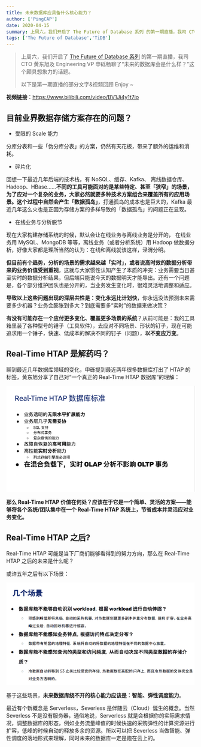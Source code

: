 ```yaml
---
title: 未来数据库应具备什么核心能力？
author: ['PingCAP']
date: 2020-04-15
summary: 上周六，我们开启了 The Future of Database 系列 的第一期直播，我司 CTO 黄东旭及 Engineering VP 申砾畅聊了“未来的数据库会是什么样？”这个颇具想象力的话题。这是第一期直播的部分文字&视频回顾。
tags: ['The Future of Database','TiDB']
---
```

>上周六，我们开启了 [The Future of Database 系列](https://mp.weixin.qq.com/s/SiAO0_RcKw2edJj-B8Yu6A) 的第一期直播，我司 CTO 黄东旭及 Engineering VP 申砾畅聊了“未来的数据库会是什么样？”这个颇具想象力的话题。
>
>以下是第一期直播的部分文字&视频回顾 Enjoy ~

**视频链接**：<https://www.bilibili.com/video/BV1Ji4y1t7io>

## 目前业界数据存储方案存在的问题？

* 受限的 Scale 能力

 分库分表和一些「伪分库分表」的方案，仍然有天花板，带来了额外的运维和消耗。

* 碎片化

 回想一下最近几年后端的技术栈，有 NoSQL、缓存、Kafka、 离线数据仓库、Hadoop、HBase……**不同的工具可能面对的是某些特定、甚至「狭窄」的场景，为了应对一个复杂的业务，大家必然就要多种技术方案组合来覆盖所有的应用场景。这个过程中自然会产生「数据孤岛」**，打通孤岛的成本也是巨大的，Kafka 最近几年这么火也是正因为存储方案的多样导致的「数据孤岛」的问题正在显现。

* 在线业务与分析脱节

 现在大家构建存储系统的时候，默认会让在线业务与离线业务是分开的， 在线业务用 MySQL、MongoDB 等等，离线业务（或者分析系统）用 Hadoop 做数据分析，好像大家都是理所当然的认为：在线和离线就该这样，泾渭分明。

 **但目前有个趋势，分析的场景的需求越来越「实时」，或者说高时效的数据分析带来的业务价值受到重视**，这就与大家惯性认知产生了本质的冲突：业务需要当日甚至实时的数据分析结果，但后端只能说今天的数据明天才能导出。还有一个问题是，各个部分维护团队也是分开的，当业务发生变化时，很难灵活地调整和适应。

**导致以上这些问题出现的深层共性是：变化永远比计划快**，你永远没法预测未来需要多少机器？业务会膨胀到多大？到底需要多“实时”的数据来做决策？

**有没有可能存在一个应付更多变化、覆盖更多场景的系统**？从前可能是：我的工具箱里装了各种型号的锤子（工具软件），去应对不同场景、形状的钉子，现在可能追求用一个锤子，快速、低成本的解决不同的钉子（问题），**以不变应万变**。

## Real-Time HTAP 是解药吗？

聊到最近几年数据库领域的变化，申砾提到最近两年很多数据库打出了 HTAP 的标签，黄东旭分享了自己对“一个真正的 Real-Time HTAP 数据库”的理解：

![1-real-time-htap](media/core-competence-of-future-database/1-real-time-htap.png)

**那么 Real-Time HTAP 价值在何处？应该在于它是一个简单、灵活的方案——能够将各个系统/团队集中在一个 Real-Time HTAP 系统上，节省成本并灵活应对业务变化。**

## Real-Time HTAP 之后?

Real-Time HTAP  可能是当下厂商们能够看得到的努力方向，那么在 Real-Time HTAP 之后的未来是什么呢？

或许五年之后有以下场景：

![2-several-scenes](media/core-competence-of-future-database/2-several-scenes.png)

基于这些场景，**未来数据库绕不开的核心能力应该是：智能、弹性调度能力**。

最近有个新概念是 Serverless，Severless 是伴随云（Cloud）诞生的概念。当然 Severless 不是没有服务器，通俗地说，Serverless 就是会根据你的实际需求情况，调整数据库的形态，例如业务流量峰值的时候快速的采购弹性的计算资源进行扩容，低峰的时候自动的释放多余的资源。所以可以把 Severless 当做智能、弹性调度的落地形式来理解，同时未来的数据库一定是跑在云上的。
